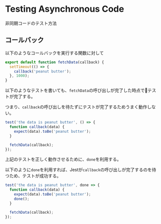# Testing Asynchronous Code

非同期コードのテスト方法

## コールバック

以下のようなコールバックを実行する関数に対して

```js
export default function fetchData(callback) {
  setTimeout(() => {
    callback('peanut butter');
  }, 1000);
}
```

以下のようなテストを書いても、`fetchData`の呼び出しが完了した時点でテストが完了する。

つまり、`callback`の呼び出しを待たずにテストが完了するためうまく動作しない。

```js
test('the data is peanut butter', () => {
  function callback(data) {
    expect(data).toBe('peanut butter');
  }

  fetchData(callback);
});
```

上記のテストを正しく動作させるために、`done`を利用する。

以下のように`done`を利用すれば、Jestが`callback`の呼び出しが完了するのを待つため、テストが成功する。

```js
test('the data is peanut butter', done => {
  function callback(data) {
    expect(data).toBe('peanut butter');
    done();
  }

  fetchData(callback);
});
```
